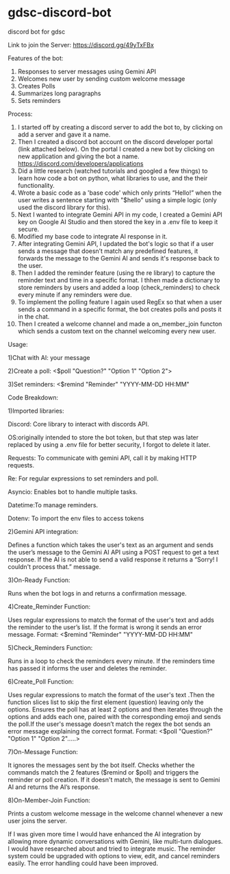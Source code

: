 # gdsc-discord-bot
discord bot for gdsc 

Link to join the Server:
https://discord.gg/49yTxFBx

Features of the bot:
1) Responses to server messages using Gemini API
2) Welcomes new user by sending custom welcome message
3) Creates Polls
4) Summarizes long paragraphs
5) Sets reminders

Process:
1) I started off by creating a discord server to add the bot to, by clicking on add a server and gave it a name.
2) Then I created a discord bot account on the discord developer portal (link attached below). On the portal I created a new bot by clicking on new application and giving the bot a name.
https://discord.com/developers/applications
3) Did a little research (watched tutorials and googled a few things) to learn how code a bot on python, what libraries to use, and the their functionality.
4) Wrote a basic code as a 'base code' which only prints “Hello!” when the user writes a sentence starting with "$hello" using a simple logic (only used the discord library for this).
5) Next I wanted to integrate Gemini API in my code, I created a Gemini API key on Google AI Studio and then stored the key in a .env file to keep it secure.
6) Modified my base code to integrate AI response in it.
7) After integrating Gemini API, I updated the bot's logic so that if a user sends a message that doesn’t match any predefined features, it forwards the message to the Gemini AI and sends it's response back to the user.
8) Then I added the reminder feature (using the re library) to capture the reminder text and time in a specific format. I thhen made a dictionary to store reminders by users and added a loop (check_reminders) to check every minute if any reminders were due.
9) To implement the polling feature I again used RegEx so that when a user sends a command in a specific format, the bot creates polls and posts it in the chat.
10) Then I created a welcome channel and made a on_member_join functon which sends a custom text on the channel welcoming every new user.



Usage:

1)Chat with AI:
your message

2)Create a poll:
<$poll "Question?" "Option 1" "Option 2">

3)Set reminders:
<$remind "Reminder" "YYYY-MM-DD HH:MM"




Code Breakdown:



1)Imported libraries:

Discord: Core library to interact with discords API.

OS:originally intended to store the bot token, but that step was later replaced by using a .env file for better security, I forgot to delete it later.

Requests: To communicate with gemini API, call it by making HTTP requests.

Re: For regular expressions to set reminders and poll.

Asyncio: Enables bot to handle multiple tasks.

Datetime:To manage reminders.

Dotenv: To import the env files to access tokens



2)Gemini API integration:

Defines a function which takes the user's text as an argument and sends the user’s message to the Gemini AI API using a POST request to get a text response.
If the AI is not able to send a valid response it returns a “Sorry! I couldn't process that.” message.



3)On-Ready Function:

Runs when the bot logs in and returns a confirmation message.



4)Create_Reminder Function:

Uses regular expressions to match the format of the user's text and adds the reminder to the user’s list. If the format is wrong it sends an error message.
Format: 
<$remind "Reminder" "YYYY-MM-DD HH:MM"



5)Check_Reminders Function:

Runs in a loop to check the reminders every minute. If the reminders time has passed it informs the user and deletes the reminder.


6)Create_Poll Function:

Uses regular expressions to match the format of the user's text .Then the function slices list to skip the first element (question) leaving only the options. Ensures the poll has at least 2 options and then iterates through the options and adds each one, paired with the corresponding emoji and sends the poll.If the user's message doesn’t match the regex the bot sends an error message explaining the correct format.
Format:
<$poll "Question?" "Option 1" "Option 2".....>



7)On-Message Function:

It ignores the messages sent by the bot itself. Checks whether the commands match the 2 features ($remind or $poll) and triggers the reminder or poll creation. If it doesn't match, the message is sent to Gemini AI and returns the AI’s response. 



8)On-Member-Join Function:

Prints a custom welcome message in the welcome channel whenever a new user joins the server. 



If I was given more time I would have enhanced the AI integration by allowing more dynamic conversations with Gemini, like multi-turn dialogues. I would have researched about and tried to integrate music. The reminder system could be upgraded with options to view, edit, and cancel reminders easily. The error handling could have been improved. 


